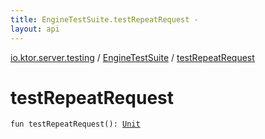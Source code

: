 ```yaml
---
title: EngineTestSuite.testRepeatRequest - 
layout: api
---
```


<div class='api-docs-breadcrumbs'><a href="../index.html">io.ktor.server.testing</a> / <a href="index.html">EngineTestSuite</a> / <a href="./test-repeat-request.html">testRepeatRequest</a></div>

# testRepeatRequest

<div class="signature"><code><span class="keyword">fun </span><span class="identifier">testRepeatRequest</span><span class="symbol">(</span><span class="symbol">)</span><span class="symbol">: </span><a href="https://kotlinlang.org/api/latest/jvm/stdlib/kotlin/-unit/index.html"><span class="identifier">Unit</span></a></code></div>
